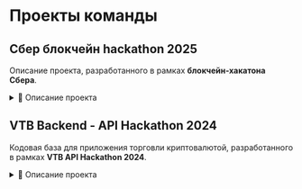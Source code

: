 # Проекты команды
## Сбер блокчейн hackathon 2025
Описание проекта, разработанного в рамках **блокчейн-хакатона Сбера**.
<details>
  <summary>📌 Описание проекта </summary>

TBD

</details>

## VTB Backend - API Hackathon 2024

Кодовая база для приложения торговли криптовалютой, разработанного в рамках **VTB API Hackathon 2024**. 
<details>
  <summary>📌 Описание проекта </summary>


**Ключевая идея:**
WEB 2.0 приложение позволяет легко покупать и продавать криптовалюту, с поддержкой прямых переводов на карты ВТБ и обратно.

**Основные возможности:**
- Интеграция с Open API ВТБ для безопасных и быстрых переводов.
- API для операций с криптовалютой.
- Масштабируемость и оптимизированная производительность.
- Безопасность.



**Команда:** 200 OK  
**Трек:** Open API

## Полезные ссылки
- **Сайт проекта:** [cryp-to-rub.ru](https://cryp-to-rub.ru/)
- **API документация:** [cryp-to-rub.ru/docs/](https://cryp-to-rub.ru/docs/)

![Скриншот приложения](http://d.zaix.ru/JNbt.png)

</details>
